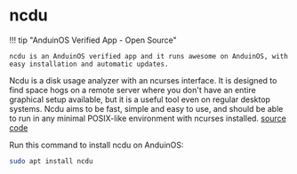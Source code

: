 # ncdu

!!! tip "AnduinOS Verified App - Open Source"

    ncdu is an AnduinOS verified app and it runs awesome on AnduinOS, with easy installation and automatic updates.

Ncdu is a disk usage analyzer with an ncurses interface. It is designed to find space hogs on a remote server where you don't have an entire graphical setup available, but it is a useful tool even on regular desktop systems. Ncdu aims to be fast, simple and easy to use, and should be able to run in any minimal POSIX-like environment with ncurses installed. [source code](https://code.blicky.net/yorhel/ncdu)

Run this command to install ncdu on AnduinOS:

```bash
sudo apt install ncdu
```
